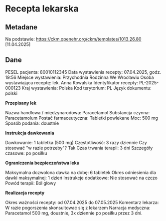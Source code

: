 # Recepta lekarska

## Metadane

Na podstawie: https://ckm.openehr.org/ckm/templates/1013.26.80 [11.04.2025]

## Dane

PESEL pacjenta: 80010112345
Data wystawienia recepty: 07.04.2025, godz. 19:56
Miejsce wystawienia: Przychodnia Rodzinna We Wrocławiu
Osoba wystawiająca receptę: lek. Anna Kowalska
Identyfikator recepty: PL-2025-000123
Kraj wystawienia: Polska
Kod terytorium: PL
Język dokumentu: polski

**Przepisany lek**

Nazwa handlowa / międzynarodowa: Paracetamol
Substancja czynna: Paracetamolum
Postać farmaceutyczna: Tabletki powlekane
Moc: 500 mg
Sposób podania: doustnie

**Instrukcja dawkowania**

Dawkowanie: 1 tabletka (500 mg)
Częstotliwość: 3 razy dziennie
Czy stosować "w razie potrzeby"? Tak
Czas trwania terapii: 3 dni
Szczegóły czasowe: po posiłku

**Ograniczenia bezpieczeństwa leku**

Maksymalna dozwolona dawka na dobę: 6 tabletek
Okres odniesienia dla dawki maksymalnej: 1 dzień
Instrukcje dodatkowe: Nie stosować na czczo
Powód terapii: Ból głowy

**Realizacja recepty**

Okres ważności recepty: od 07.04.2025 do 07.05.2025
Komentarz lekarza: W razie pogorszenia skonsultować się z lekarzem
Narracja medyczna: Paracetamol 500 mg, doustnie, 3x dziennie po posiłku przez 3 dni.
